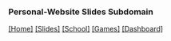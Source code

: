 ### Personal-Website Slides Subdomain

[[Home]](https://rustyrhuskey.tk/)
[[Slides]](https://slides.rustyrhuskey.tk/)
[[School]](https://school.rustyrhuskey.tk/)
[[Games]](https://games.rustyrhuskey.tk/)
[[Dashboard]](https://dash.rustyrhuskey.tk/)
